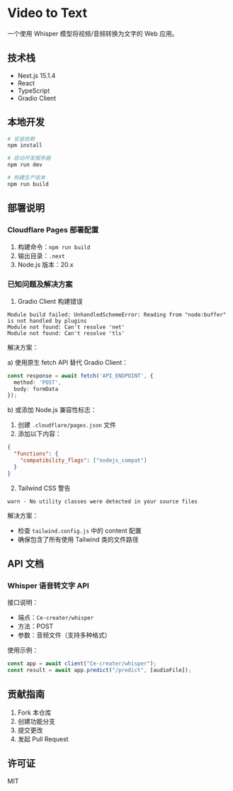 # Video to Text

一个使用 Whisper 模型将视频/音频转换为文字的 Web 应用。

## 技术栈

- Next.js 15.1.4
- React
- TypeScript
- Gradio Client

## 本地开发

```bash
# 安装依赖
npm install

# 启动开发服务器
npm run dev

# 构建生产版本
npm run build
```

## 部署说明

### Cloudflare Pages 部署配置

1. 构建命令：`npm run build`
2. 输出目录：`.next`
3. Node.js 版本：20.x

### 已知问题及解决方案

1. Gradio Client 构建错误

```
Module build failed: UnhandledSchemeError: Reading from "node:buffer" is not handled by plugins
Module not found: Can't resolve 'net'
Module not found: Can't resolve 'tls'
```

解决方案：

a) 使用原生 fetch API 替代 Gradio Client：
```typescript
const response = await fetch('API_ENDPOINT', {
  method: 'POST',
  body: formData
});
```

b) 或添加 Node.js 兼容性标志：
1. 创建 `.cloudflare/pages.json` 文件
2. 添加以下内容：
```json
{
  "functions": {
    "compatibility_flags": ["nodejs_compat"]
  }
}
```

2. Tailwind CSS 警告

```
warn - No utility classes were detected in your source files
```

解决方案：
- 检查 `tailwind.config.js` 中的 content 配置
- 确保包含了所有使用 Tailwind 类的文件路径

## API 文档

### Whisper 语音转文字 API

接口说明：
- 端点：`Ce-creater/whisper`
- 方法：POST
- 参数：音频文件（支持多种格式）

使用示例：
```typescript
const app = await client("Ce-creater/whisper");
const result = await app.predict("/predict", [audioFile]);
```

## 贡献指南

1. Fork 本仓库
2. 创建功能分支
3. 提交更改
4. 发起 Pull Request

## 许可证

MIT
